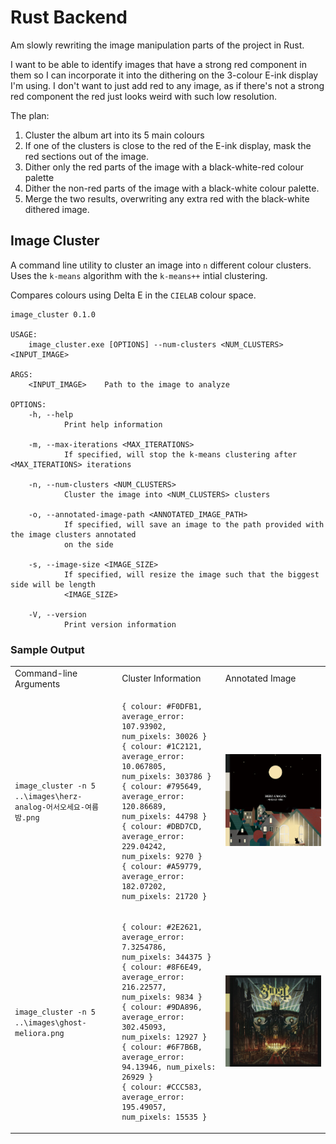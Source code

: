 # Rust Backend

Am slowly rewriting the image manipulation parts of the project in Rust.

I want to be able to identify images that have a strong red component in them so I can incorporate it into the dithering on the 3-colour E-ink display I'm using. I don't want to just add red to any image, as if there's not a strong red component the red just looks weird with such low resolution.

The plan:

1. Cluster the album art into its 5 main colours
2. If one of the clusters is close to the red of the E-ink display, mask the red sections out of the image.
3. Dither only the red parts of the image with a black-white-red colour palette
4. Dither the non-red parts of the image with a black-white colour palette.
5. Merge the two results, overwriting any extra red with the black-white dithered image.

## Image Cluster

A command line utility to cluster an image into `n` different colour clusters. Uses the `k-means` algorithm with the `k-means++` intial clustering.

Compares colours using Delta E in the `CIELAB` colour space.

```
image_cluster 0.1.0

USAGE:
    image_cluster.exe [OPTIONS] --num-clusters <NUM_CLUSTERS> <INPUT_IMAGE>

ARGS:
    <INPUT_IMAGE>    Path to the image to analyze

OPTIONS:
    -h, --help
            Print help information

    -m, --max-iterations <MAX_ITERATIONS>
            If specified, will stop the k-means clustering after <MAX_ITERATIONS> iterations

    -n, --num-clusters <NUM_CLUSTERS>
            Cluster the image into <NUM_CLUSTERS> clusters

    -o, --annotated-image-path <ANNOTATED_IMAGE_PATH>
            If specified, will save an image to the path provided with the image clusters annotated
            on the side

    -s, --image-size <IMAGE_SIZE>
            If specified, will resize the image such that the biggest side will be length
            <IMAGE_SIZE>

    -V, --version
            Print version information
```

### Sample Output

<table>
<tr>
<td>Command-line Arguments</td>
<td>Cluster Information</td>
<td>Annotated Image</td>
</tr>
<tr>
<td>

`image_cluster -n 5 ..\images\herz-analog-어서오세요-여름밤.png`

</td>

<td>

```
{ colour: #F0DFB1, average_error: 107.93902, num_pixels: 30026 }
{ colour: #1C2121, average_error: 10.067805, num_pixels: 303786 }
{ colour: #795649, average_error: 120.86689, num_pixels: 44798 }
{ colour: #DBD7CD, average_error: 229.04242, num_pixels: 9270 }
{ colour: #A59779, average_error: 182.07202, num_pixels: 21720 }
```

</td>
<td>

![herz-analog-어서오세요-여름밤 album art](img/herz.png)

</td>
</tr>

<tr>
<td>

`image_cluster -n 5 ..\images\ghost-meliora.png`

</td>

<td>

```
{ colour: #2E2621, average_error: 7.3254786, num_pixels: 344375 }
{ colour: #8F6E49, average_error: 216.22577, num_pixels: 9834 }
{ colour: #9DA896, average_error: 302.45093, num_pixels: 12927 }
{ colour: #6F7B6B, average_error: 94.13946, num_pixels: 26929 }
{ colour: #CCC583, average_error: 195.49057, num_pixels: 15535 }
```

</td>
<td>

![ghost-meliora album art](img/ghost-meliora.png)

</td>
</tr>

</table>
